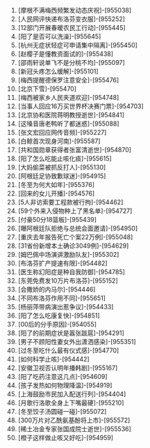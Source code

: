 
1. [摩根不满梅西频繁发动态庆祝]-[955038]
1. [人民网评快递布洛芬变衣服]-[955252]
1. [12部门开展春暖农民工行动]-[955445]
1. [阳了是否可以洗澡]-[955645]
1. [杭州无症状轻症可申请集中隔离]-[955450]
1. [赵樱子是懂教资面试的]-[955438]
1. [邵雨轩说单飞不是分桃不均]-[955097]
1. [新冠头疼怎么缓解]-[955101]
1. [梅西提醒德保罗注意安全]-[955476]
1. [北京下雪]-[955470]
1. [梅西被家乡人民夹道欢迎]-[954748]
1. [当事人回应16万买世界杯决赛门票]-[954703]
1. [北京协和医院蒋明教授逝世]-[954841]
1. [这嗓音唐老鸭听了都迷惑]-[955088]
1. [张文宏回应网传音频]-[955227]
1. [白鲸首次现身河南]-[955587]
1. [共和国勋章获得者张富清逝世]-[954870]
1. [阳了怎么吃能止咳化痰]-[955615]
1. [大妈偷菜被抓反打人]-[955130]
1. [阿根廷足协致歉球迷]-[954915]
1. [冬至为何大如年]-[955376]
1. [回来的女儿开播]-[954576]
1. [5人非访索要工程款被行拘]-[954462]
1. [59个外来入侵物种上了黑名单]-[954727]
1. [付豪50分18篮板]-[955439]
1. [曝阿根廷队拒绝与总统会面邀请]-[954950]
1. [重庆去年报告死亡个案22万例]-[955048]
1. [31省份新增本土确诊3049例]-[954629]
1. [姆巴佩中场演讲激励队友]-[955302]
1. [布洛芬扩产提速有限]-[954482]
1. [医生称幻阳症是种自我防御]-[954785]
1. [东莞免费发10万片布洛芬]-[955152]
1. [会撒娇的内马尔]-[954446]
1. [不同布洛芬作用不同]-[955651]
1. [杨丽萍带病演出惹争议]-[954433]
1. [阳了怎么吃康复快]-[954851]
1. [00后的分手原因]-[954055]
1. [阳了的前期症状是嚣张跋扈]-[954291]
1. [男子不顾阳性妻女外出潇洒感染]-[955351]
1. [过冬至吃什么最有仪式感]-[954770]
1. [如何科学止咳]-[954442]
1. [安徽卫视否认明年播韩剧]-[955167]
1. [阳了吃药注意这几点]-[954609]
1. [孩子发热如何物理降温]-[954919]
1. [上海鼓励市民加入配送行列]-[954404]
1. [月歌行洛歌全身上下嘴最硬]-[955210]
1. [冬至饺子汤圆碰一碰]-[955072]
1. [300万片对乙酰氨基酚将上市]-[955572]
1. [稀土冶金专家张国成院士逝世]-[955536]
1. [橙子这样做止咳又好吃]-[954959]